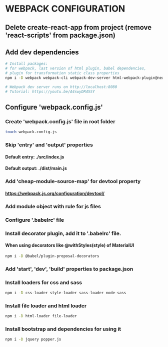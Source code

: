 # WEBPACK CONFIGURATION

  ##  Delete create-react-app from project (remove 'react-scripts' from package.json)

  ##  Add dev dependencies 
  ``` bash
  # Install packages:
  # for webpack, last version of html plugin, babel dependencies,
  # plugin for transformation static class properties
  npm i -D webpack webpack-cli webpack-dev-server html-webpack-plugin@next @babel/core babel-loader @babel/preset-env @babel/preset-react @babel/plugin-proposal-class-properties

  # Webpack dev server runs on http://localhost:8080
  # Tutorial: https://youtu.be/A4swyDR45SY
  ```

  ## Configure 'webpack.config.js'

  ###  Create 'webpack.config.js' file in root folder
  ``` bash
  touch webpack.config.js
  ```

  ### Skip 'entry' and 'output' properties
  #### Default entry: ./src/index.js
  #### Default output: ./dist/main.js

  ### Add 'cheap-module-source-map' for devtool property
  #### https://webpack.js.org/configuration/devtool/

  ### Add module object with rule for js files

  ### Configure '.babelrc' file

  ### Install decorator plugin, add it to '.babelrc' file.
  #### When using decorators like @withStyles(style) of MaterialUI
   ``` bash
  npm i -D @babel/plugin-proposal-decorators
  ```
  
  ### Add 'start', 'dev', 'build' properties to package.json

  ### Install loaders for css and sass
   ``` bash
  npm i -D css-loader style-loader sass-loader node-sass
  ```
  ### Install file loader and html loader
  ``` bash
  npm i -D html-loader file-loader
  ```

   ### Install bootstrap and dependencies for using it
  ``` bash
  npm i -D jquery popper.js
  ```